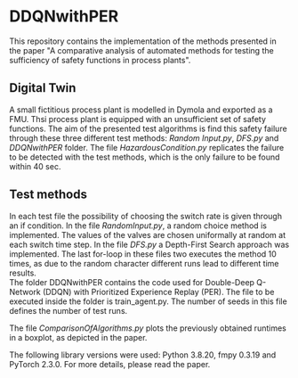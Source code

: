 # DDQNwithPER
This repository contains the implementation of the methods presented in the paper "A comparative analysis of automated methods for testing the sufficiency of safety functions in process plants".
## Digital Twin
A small fictitious process plant is modelled in Dymola and exported as a FMU. Thsi process plant is equipped with an unsufficient set of safety functions. 
The aim of the presented test algorithms is find this safety failure through these three different test methods: *Random Input.py*, *DFS.py* and *DDQNwithPER* folder.
The file *HazardousCondition.py* replicates the failure to be detected with the test methods, which is the only failure to be found within 40 sec.

## Test methods

In each test file the possibility of choosing the switch rate is given through an if condition. 
In the file *RandomInput.py*, a random choice method is implemented. The values of the valves are chosen uniformally at random at each switch time step.
In the file *DFS.py* a Depth-First Search approach was implemented. The last for-loop in these files two executes the method 10 times, as due to the random character different runs lead to different time results.  
The folder DDQNwithPER contains the code used for Double-Deep Q-Network (DDQN) with Prioritized Experience Replay (PER). The file to be executed inside the folder is train_agent.py. The number of seeds in this file defines the number of test runs.

The file *ComparisonOfAlgorithms.py* plots the previously obtained runtimes in a boxplot, as depicted in the paper. 

The following library versions were used: Python 3.8.20, fmpy 0.3.19 and PyTorch 2.3.0. For more details, please read the paper.
